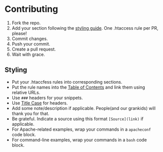 # Contributing

1. Fork the repo.
2. Add your section following the [styling guide](#styling). One .htaccess rule per PR, please!
3. Commit changes.
4. Push your commit.
5. Create a pull request.
6. Wait with grace.

## Styling

- Put your .htaccfess rules into corresponding sections.
- Put the rule names into the [Table of Contents](README.md#table-of-contents) and link them using relative URLs.
- Use `###` headers for your snippets.
- Use [Title Case](https://en.wikipedia.org/wiki/Letter_case#Title_case) for headers.
- Add some note/description if applicable. People(and our grankids) will thank you for that.
- Be grateful. Indicate a source using this format `[Source](link)` if applicable. 
- For Apache-related examples, wrap your commands in a `apacheconf` code block.
- For command-line examples, wrap your commands in a `bash` code block.
